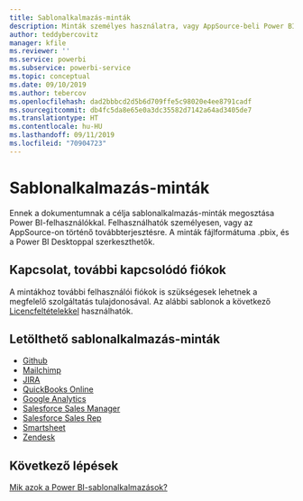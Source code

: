 ```yaml
---
title: Sablonalkalmazás-minták
description: Minták személyes használatra, vagy AppSource-beli Power BI-alkalmazásként történő továbbterjesztésre
author: teddybercovitz
manager: kfile
ms.reviewer: ''
ms.service: powerbi
ms.subservice: powerbi-service
ms.topic: conceptual
ms.date: 09/10/2019
ms.author: tebercov
ms.openlocfilehash: dad2bbbcd2d5b6d709ffe5c98020e4ee8791cadf
ms.sourcegitcommit: db4fc5da8e65e0a3dc35582d7142a64ad3405de7
ms.translationtype: HT
ms.contentlocale: hu-HU
ms.lasthandoff: 09/11/2019
ms.locfileid: "70904723"
---
```

# <a name="template-apps-samples"></a>Sablonalkalmazás-minták

Ennek a dokumentumnak a célja sablonalkalmazás-minták megosztása Power BI-felhasználókkal. Felhasználhatók személyesen, vagy az AppSource-on történő továbbterjesztésre. A minták fájlformátuma .pbix, és a Power BI Desktoppal szerkeszthetők.

## <a name="connection-additional-related-accounts"></a>Kapcsolat, további kapcsolódó fiókok

A mintákhoz további felhasználói fiókok is szükségesek lehetnek a megfelelő szolgáltatás tulajdonosával.  Az alábbi sablonok a következő [Licencfeltételekkel](https://templateapps.blob.core.windows.net/sampletemplateapps/Sample-Templates-for-app-on-appsource.pdf) használhatók.

## <a name="downloadable-template-apps-samples"></a>Letölthető sablonalkalmazás-minták

* [Github](https://templateapps.blob.core.windows.net/sampletemplateapps/GitHub.pbix)
* [Mailchimp](https://templateapps.blob.core.windows.net/sampletemplateapps/MailChimp.pbix)
* [JIRA](https://templateapps.blob.core.windows.net/sampletemplateapps/JIRA.pbix)
* [QuickBooks Online](https://templateapps.blob.core.windows.net/sampletemplateapps/QuickBooksOnline.pbix)
* [Google Analytics](https://templateapps.blob.core.windows.net/sampletemplateapps/GoogleAnalytics.pbix)
* [Salesforce Sales Manager](https://templateapps.blob.core.windows.net/sampletemplateapps/SalesforceSalesManager.pbix)
* [Salesforce Sales Rep](https://templateapps.blob.core.windows.net/sampletemplateapps/SalesforceSalesRep.pbix)
* [Smartsheet](https://templateapps.blob.core.windows.net/sampletemplateapps/Smartsheet.pbix)
* [Zendesk](https://templateapps.blob.core.windows.net/sampletemplateapps/Zendesk.pbix)

## <a name="next-steps"></a>Következő lépések

[Mik azok a Power BI-sablonalkalmazások?](service-template-apps-overview.md)
